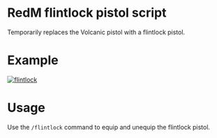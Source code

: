 # RedM flintlock pistol script

Temporarily replaces the Volcanic pistol with a flintlock pistol.

# Example

[![flintlock](https://i.imgur.com/RxoZ1Mkm.jpg)](https://imgur.com/RxoZ1Mk)

# Usage

Use the `/flintlock` command to equip and unequip the flintlock pistol.
